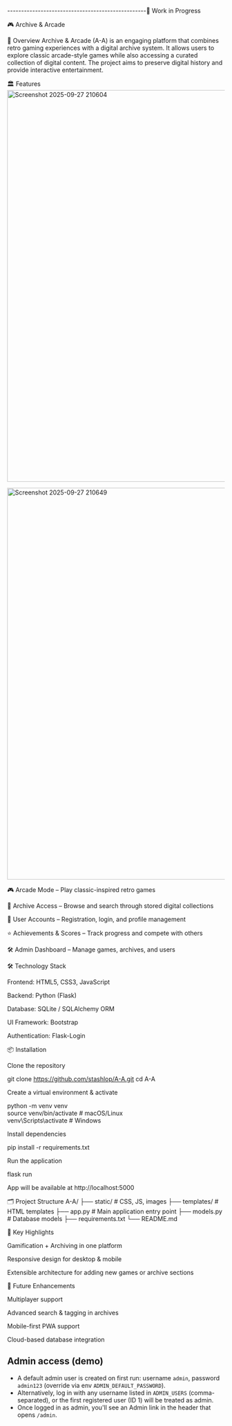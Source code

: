 
--------------------------------------------------🚧 Work in Progress

🎮 Archive & Arcade

🌟 Overview
Archive & Arcade (A-A) is an engaging platform that combines retro gaming experiences with a digital archive system. It allows users to explore classic arcade-style games while also accessing a curated collection of digital content. The project aims to preserve digital history and provide interactive entertainment.

🏛️ Features
<img width="1909" height="905" alt="Screenshot 2025-09-27 210604" src="https://github.com/user-attachments/assets/c3a2722a-a98d-48a1-a321-8601664172c3" />

<img width="1909" height="905" alt="Screenshot 2025-09-27 210649" src="https://github.com/user-attachments/assets/96ce48f2-3081-4684-beb3-478b05ac69c7" />

🎮 Arcade Mode – Play classic-inspired retro games

📂 Archive Access – Browse and search through stored digital collections

🔑 User Accounts – Registration, login, and profile management

⭐ Achievements & Scores – Track progress and compete with others

🛠️ Admin Dashboard – Manage games, archives, and users

🛠️ Technology Stack

Frontend: HTML5, CSS3, JavaScript

Backend: Python (Flask)

Database: SQLite / SQLAlchemy ORM

UI Framework: Bootstrap

Authentication: Flask-Login

📦 Installation

Clone the repository

git clone https://github.com/stashlop/A-A.git
cd A-A


Create a virtual environment & activate

python -m venv venv  
source venv/bin/activate   # macOS/Linux  
venv\Scripts\activate      # Windows


Install dependencies

pip install -r requirements.txt


Run the application

flask run


App will be available at http://localhost:5000

🗂️ Project Structure
A-A/
 ├── static/        # CSS, JS, images
 ├── templates/     # HTML templates
 ├── app.py         # Main application entry point
 ├── models.py      # Database models
 ├── requirements.txt
 └── README.md

🚀 Key Highlights

Gamification + Archiving in one platform

Responsive design for desktop & mobile

Extensible architecture for adding new games or archive sections

🔮 Future Enhancements

Multiplayer support

Advanced search & tagging in archives

Mobile-first PWA support

Cloud-based database integration

## Admin access (demo)

- A default admin user is created on first run: username `admin`, password `admin123` (override via env `ADMIN_DEFAULT_PASSWORD`).
- Alternatively, log in with any username listed in `ADMIN_USERS` (comma-separated), or the first registered user (ID 1) will be treated as admin.
- Once logged in as admin, you'll see an Admin link in the header that opens `/admin`.
